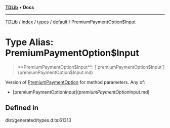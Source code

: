 [**TDLib**](../../../../../../README.md) • **Docs**

***

[TDLib](../../../../../../modules.md) / [index](../../../../../README.md) / [types](../../../README.md) / [default](../README.md) / PremiumPaymentOption$Input

# Type Alias: PremiumPaymentOption$Input

> **PremiumPaymentOption$Input**: [`premiumPaymentOption$Input`](premiumPaymentOption$Input.md)

Version of [PremiumPaymentOption](PremiumPaymentOption-1.md) for method parameters.
Any of:
- [premiumPaymentOption$Input](premiumPaymentOption$Input.md)

## Defined in

dist/generated/types.d.ts:61313
